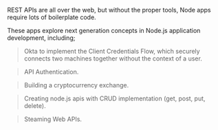REST APIs are all over the web, but without the proper tools, Node apps require lots of boilerplate code. 

These apps explore next generation concepts in Node.js application development, including; 

> Okta to implement the Client Credentials Flow, which securely connects two machines together without the context of a user.

> API Authentication. 

> Building a cryptocurrency exchange.

> Creating node.js apis with CRUD implementation (get, post, put, delete).

> Steaming Web APIs.

